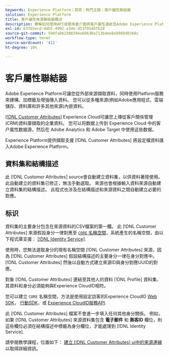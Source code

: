 ```yaml
---
keywords: Experience Platform；首頁；熱門主題；客戶屬性聯結器
solution: Experience Platform
title: 客戶屬性來源聯結器概述
description: 瞭解如何使用API或使用者介面將客戶屬性連結至Adobe Experience Platform
exl-id: 63765ecd-ddb5-4992-a3de-d53f054bfb28
source-git-commit: 59dfa862388394a68630a7136dee8e8988d0368c
workflow-type: tm+mt
source-wordcount: '411'
ht-degree: 10%

---
```


# 客戶屬性聯結器

Adobe Experience Platform可讓您從外部來源擷取資料，同時使用Platform服務來建構、加標籤及增強傳入資料。 您可以從多種來源(例如Adobe應用程式、雲端儲存、資料庫和許多其他來源)內嵌資料。

[[!DNL Customer Attributes]](https://experienceleague.adobe.com/docs/core-services/interface/services/customer-attributes/attributes.html?lang=en) Experience Cloud可讓您上傳從客戶關係管理(CRM)資料庫擷取的企業資料。 您可以将数据上传到 Experience Cloud 中的客户属性数据源，然后在 Adobe Analytics 和 Adobe Target 中使用这些数据。

Experience Platform提供擷取支援 [!DNL Customer Attributes] 將設定檔資料匯入Adobe Experience Platform。

## 資料集和結構描述

此 [!DNL Customer Attributes] source會自動建立資料集，以供資料著陸使用。 此自動建立的資料集已修正，無法手動選取。 來源也會根據輸入資料來源自動建立資料集的結構描述。 此程式也涉及在結構描述和來源資料之間自動建立必要的對應。

## 标识

資料集的主要身分包含在來源資料的CSV檔案的第一欄。 此 [!DNL Customer Attributes] 來源假設身分一律對應至 [`CORE` 名稱空間](../../../identity-service/namespaces.md)，系統產生的名稱空間，由以下程式庫支援： [[!DNL Identity Service]](../../../identity-service/home.md).

使用時，您無法選取身分的現有名稱空間 [!DNL Customer Attributes] 來源，因為 [!DNL Customer Attributes] 假設結構描述的主要身分一律在身分對應中。 [!DNL Customer Attributes] 然後以自動方式建立來源ID與身分對應UUID的對應。

對象 [!DNL Customer Attributes] 連結至其他人的資料 [!DNL Profile] 資料集、其資料和身分必須能夠與Experience CloudID相符。

您可以建立 `CORE` 名稱空間，方法是使用設定訪客的Experience CloudID [Web SDK](https://experienceleague.adobe.com/docs/experience-platform/edge/identity/overview.html?lang=en)， [行動SDK](https://aep-sdks.gitbook.io/docs/foundation-extensions/mobile-core/identity)，或 [Experience CloudID服務API](https://experienceleague.adobe.com/docs/id-service/using/intro/overview.html?lang=en).

此 [!DNL Customer Attributes] 檔案不會進一步填入任何其他身分關係。 例如，如果 [!DNL Customer Attributes] 來源資料集包含 **電子郵件** 和 **熟客ID** 欄位，則這些欄位必須在結構描述中標籤為身分欄位，才能處理到 [!DNL Identity Service].

請參閱教學課程，位置如下： [建立 [!DNL Customer Attributes] ui中的來源連線](../../tutorials/ui/create/adobe-applications/customer-attributes.md) 以取得詳細資訊。
